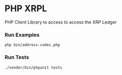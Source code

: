 # PHP XRPL

PHP Client Library to access to access the XRP Ledger

### Run Examples 
`php bin/address-codec.php`

### Run Tests
`./vendor/bin/phpunit tests`